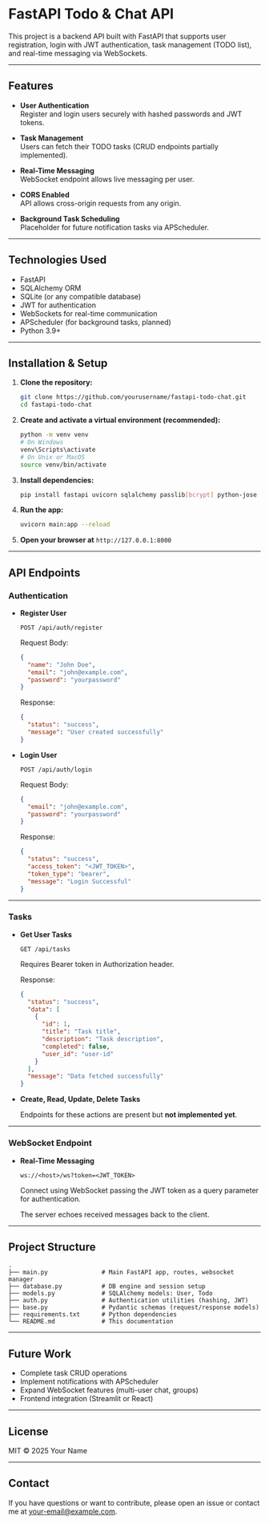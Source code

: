 
# FastAPI Todo & Chat API

This project is a backend API built with FastAPI that supports user registration, login with JWT authentication, task management (TODO list), and real-time messaging via WebSockets.

---

## Features

- **User Authentication**  
  Register and login users securely with hashed passwords and JWT tokens.

- **Task Management**  
  Users can fetch their TODO tasks (CRUD endpoints partially implemented).

- **Real-Time Messaging**  
  WebSocket endpoint allows live messaging per user.

- **CORS Enabled**  
  API allows cross-origin requests from any origin.

- **Background Task Scheduling**  
  Placeholder for future notification tasks via APScheduler.

---

## Technologies Used

- FastAPI  
- SQLAlchemy ORM  
- SQLite (or any compatible database)  
- JWT for authentication  
- WebSockets for real-time communication  
- APScheduler (for background tasks, planned)  
- Python 3.9+

---

## Installation & Setup

1. **Clone the repository:**

   ```bash
   git clone https://github.com/yourusername/fastapi-todo-chat.git
   cd fastapi-todo-chat
   ```

2. **Create and activate a virtual environment (recommended):**

   ```bash
   python -m venv venv
   # On Windows
   venv\Scripts\activate
   # On Unix or MacOS
   source venv/bin/activate
   ```

3. **Install dependencies:**

   ```bash
   pip install fastapi uvicorn sqlalchemy passlib[bcrypt] python-jose apscheduler
   ```

4. **Run the app:**

   ```bash
   uvicorn main:app --reload
   ```

5. **Open your browser at** `http://127.0.0.1:8000`

---

## API Endpoints

### Authentication

- **Register User**

  ```
  POST /api/auth/register
  ```

  Request Body:
  ```json
  {
    "name": "John Doe",
    "email": "john@example.com",
    "password": "yourpassword"
  }
  ```

  Response:
  ```json
  {
    "status": "success",
    "message": "User created successfully"
  }
  ```

- **Login User**

  ```
  POST /api/auth/login
  ```

  Request Body:
  ```json
  {
    "email": "john@example.com",
    "password": "yourpassword"
  }
  ```

  Response:
  ```json
  {
    "status": "success",
    "access_token": "<JWT_TOKEN>",
    "token_type": "bearer",
    "message": "Login Successful"
  }
  ```

---

### Tasks

- **Get User Tasks**

  ```
  GET /api/tasks
  ```

  Requires Bearer token in Authorization header.

  Response:
  ```json
  {
    "status": "success",
    "data": [
      {
        "id": 1,
        "title": "Task title",
        "description": "Task description",
        "completed": false,
        "user_id": "user-id"
      }
    ],
    "message": "Data fetched successfully"
  }
  ```

- **Create, Read, Update, Delete Tasks**

  Endpoints for these actions are present but **not implemented yet**.

---

### WebSocket Endpoint

- **Real-Time Messaging**

  ```
  ws://<host>/ws?token=<JWT_TOKEN>
  ```

  Connect using WebSocket passing the JWT token as a query parameter for authentication.

  The server echoes received messages back to the client.

---

## Project Structure

```
.
├── main.py               # Main FastAPI app, routes, websocket manager
├── database.py           # DB engine and session setup
├── models.py             # SQLAlchemy models: User, Todo
├── auth.py               # Authentication utilities (hashing, JWT)
├── base.py               # Pydantic schemas (request/response models)
├── requirements.txt      # Python dependencies
└── README.md             # This documentation
```

---

## Future Work

- Complete task CRUD operations  
- Implement notifications with APScheduler  
- Expand WebSocket features (multi-user chat, groups)  
- Frontend integration (Streamlit or React)

---

## License

MIT © 2025 Your Name

---

## Contact

If you have questions or want to contribute, please open an issue or contact me at your-email@example.com.
